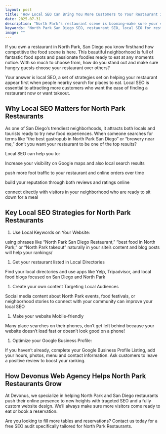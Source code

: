 ```yaml
---
layout: post
title: 'How Local SEO Can Bring You More Customers to Your Restaurant in North Park, San Diego'
date: 2025-07-31
description: "North Park's restaurant scene is booming—make sure your spot stands out. Learn how local SEO helps San Diego restaurants increase visibility, boost reservations, and attract food lovers searching nearby."
keywords: "North Park San Diego SEO, restaurant SEO, local SEO for restaurants, North Park web design, San Diego food marketing, Google Business restaurant, local marketing North Park, SEO for gastropubs, restaurant digital strategy, Devonus Web Agency"
image: ""
---
```


If you own a restaurant in North Park, San Diego you know firsthand how competitive the food scene is here. This beautiful neighborhood is full of fantastic food spots and passionate foodies ready to eat at any moments notice. With so much to choose from, how do you stand out and make sure hungry guests choose your restaurant over others?

Your answer is local SEO, a set of strategies set on helping your restaurant appear first when people nearby search for places to eat. Local SEO is essential to attracting more customers who want the ease of finding a restaurant now or want takeout.

## Why Local SEO Matters for North Park Restaurants

As one of San Diego’s trendiest neighborhoods, it attracts both locals and tourists ready to try new food experiences. When someone searches for terms like “the best gastropub in North Park San Diego” or “brewery near me,” don’t you want your restaurant to be one of the top results?

Local SEO can help you to:

Increase your visibility on Google maps and also local search results

push more foot traffic to your restaurant and online orders over time

build your reputation through both reviews and ratings online

connect directly with visitors in your neighborhood who are ready to sit down for a meal

## Key Local SEO Strategies for North Park Restaurants

1. Use Local Keywords on Your Website:

using phrases like “North Park San Diego Restaurant,” “best food in North Park,” or “North Park takeout” naturally in your site’s content and blog posts will help your rankings/

1. Get your restaurant listed in Local Directories

Find your local directories and use apps like Yelp, Tripadvisor, and local food blogs focused on San Diego and North Park

1. Create your own content Targeting Local Audiences

Social media content about North Park events, food festivals, or neighborhood stories to connect with your community can improve your local SEO

1. Make your website Mobile-friendly

Many place searches on their phones, don’t get left behind because your website doesn’t load fast or doesn’t look good on a phone!

1. Optimize your Google Business Profile:

If you haven’t already, complete your Google Business Profile Listing, add your hours, photos, menu and contact information. Ask customers to leave a positive review to boost your ranking.

## How Devonus Web Agency Helps North Park Restaurants Grow

At Devonus, we specialize in helping North Park and San Diego restaurants push their online presence to new heights with trageted SEO and a fully custom website design. We’ll always make sure more visitors come ready to eat or book a reservation.

Are you looking to fill more tables and reservations? Contact us today for a free SEO audit specifically tailored for North Park Restaurants.
